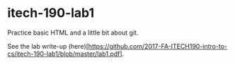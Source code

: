 # itech-190-lab1
Practice basic HTML and a little bit about git.

See the lab write-up (here)[https://github.com/2017-FA-ITECH190-intro-to-cs/itech-190-lab1/blob/master/lab1.pdf].
